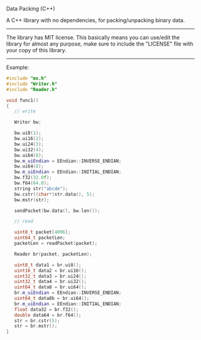 Data Packing (C++)

A C++ library with no dependencies, for packing/unpacking binary data.<br>

-----

The library has MIT license.
This basically means you can use/edit the library for almost any purpose, make sure to
include the "LICENSE" file with your copy of this library.

-----

Example:

```cpp
#include "mx.h"
#include "Writer.h"
#include "Reader.h"

void func1()
{
   // write

   Writer bw;

   bw.ui8(1);
   bw.ui16(2);
   bw.ui24(3);
   bw.ui32(4);
   bw.ui64(8);
   bw.m_uiEndian = EEndian::INVERSE_ENDIAN;
   bw.ui64(8);
   bw.m_uiEndian = EEndian::INITIAL_ENDIAN;
   bw.f32(32.0f);
   bw.f64(64.0);
   string str("abcde");
   bw.cstr((char*)str.data(), 5);
   bw.mstr(str);

   sendPacket(bw.data(), bw.len());

   // read

   uint8_t packet[4096];
   uint64_t packetLen;
   packetLen = readPacket(packet);

   Reader br(packet, packetLen);

   uint8_t data1 = br.ui8();
   uint16_t data2 = br.ui16();
   uint32_t data3 = br.ui24();
   uint32_t data4 = br.ui32();
   uint64_t data8 = br.ui64();
   br.m_uiEndian = EEndian::INVERSE_ENDIAN;
   uint64_t data8b = br.ui64();
   br.m_uiEndian = EEndian::INITIAL_ENDIAN;
   float data32 = br.f32();
   double data64 = br.f64();
   str = br.cstr(5);
   str = br.mstr();
}
```

